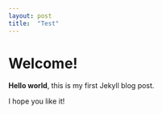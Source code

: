 ```yaml
---
layout: post
title:  "Test"
---
```


# Welcome!

**Hello world**, this is my first Jekyll blog post.

I hope you like it!
